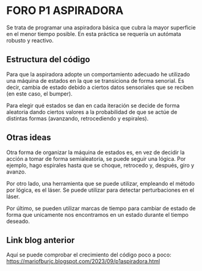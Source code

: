# FORO P1 ASPIRADORA
Se trata de programar una aspiradora básica que cubra la mayor superficie en el menor tiempo posible. En esta práctica se requería un autómata robusto y reactivo.

## Estructura del código
Para que la aspiradora adopte un comportamiento adecuado he utilizado una máquina de estados en la que se transiciona de forma senorial. Es decir, cambia de estado debido a ciertos datos sensoriales que se reciben (en este caso, el bumper).

Para elegir qué estados se dan en cada iteración se decide de forma aleatoria dando ciertos valores a la probabilidad de que se actúe de distintas formas (avanzando, retrocediendo y espirales).

## Otras ideas
Otra forma de organizar la máquina de estados es, en vez de decidir la acción a tomar de forma semialeatoria, se puede seguir una lógica. Por ejemplo, hago espirales hasta que se choque, retrocedo y, después, giro y avanzo.

Por otro lado, una herramienta que se puede utilizar, empleando el método por lógica, es el láser. Se puede utilizar para detectar perturbaciones en el láser.

Por último, se pueden utilizar marcas de tiempo para cambiar de estado de forma que unicamente nos encontramos en un estado durante el tiempo deseado.

## Link blog anterior
Aquí se puede comprobar el crecimiento del código poco a poco: https://mariofburjc.blogspot.com/2023/09/p1aspiradora.html
